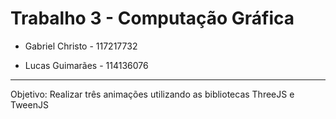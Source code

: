 # Trabalho 3 - Computação Gráfica

- Gabriel Christo - 117217732

- Lucas Guimarães - 114136076

---

Objetivo: Realizar três animações utilizando as bibliotecas ThreeJS e TweenJS